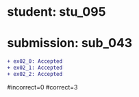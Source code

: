 # student: stu_095
# submission: sub_043

```diff
+ ex02_0: Accepted
+ ex02_1: Accepted
+ ex02_2: Accepted
```
#incorrect=0
#correct=3
